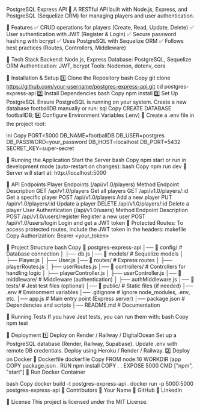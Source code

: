 PostgreSQL Express API 🚀
A RESTful API built with Node.js, Express, and PostgreSQL (Sequelize ORM) for managing players and user authentication.

📌 Features
✅ CRUD operations for players (Create, Read, Update, Delete)
✅ User authentication with JWT (Register & Login)
✅ Secure password hashing with bcrypt
✅ Uses PostgreSQL with Sequelize ORM
✅ Follows best practices (Routes, Controllers, Middleware)

📌 Tech Stack
Backend: Node.js, Express
Database: PostgreSQL, Sequelize ORM
Authentication: JWT, bcrypt
Tools: Nodemon, dotenv, cors

📌 Installation & Setup
1️⃣ Clone the Repository
bash
Copy
git clone https://github.com/your-username/postgres-express-api.git
cd postgres-express-api
2️⃣ Install Dependencies
bash
Copy
npm install
3️⃣ Set Up PostgreSQL
Ensure PostgreSQL is running on your system.
Create a new database footballDB manually or run:
sql
Copy
CREATE DATABASE footballDB;
4️⃣ Configure Environment Variables (.env)
📌 Create a .env file in the project root:

ini
Copy
PORT=5000
DB_NAME=footballDB
DB_USER=postgres
DB_PASSWORD=your_password
DB_HOST=localhost
DB_PORT=5432
SECRET_KEY=super-secret

📌 Running the Application
Start the Server
bash
Copy
npm start
or run in development mode (auto-restart on changes):
bash
Copy
npm run dev
🚀 Server will start at: http://localhost:5000

📌 API Endpoints
Player Endpoints (/api/v1.0/players)
Method Endpoint Description
GET /api/v1.0/players Get all players
GET /api/v1.0/players/:id Get a specific player
POST /api/v1.0/players Add a new player
PUT /api/v1.0/players/:id Update a player
DELETE /api/v1.0/players/:id Delete a player
User Authentication (/api/v1.0/users)
Method Endpoint Description
POST /api/v1.0/users/register Register a new user
POST /api/v1.0/users/login Login and get a JWT token
🔐 Protected Routes:
To access protected routes, include the JWT token in the headers:
makefile
Copy
Authorization: Bearer <your_token>

📌 Project Structure
bash
Copy
📂 postgres-express-api
│── 📂 config/ # Database connection
│ ├── db.js
│── 📂 models/ # Sequelize models
│ ├── Player.js
│ ├── User.js
│── 📂 routes/ # Express routes
│ ├── playerRoutes.js
│ ├── userRoutes.js
│── 📂 controllers/ # Controllers for handling logic
│ ├── playerController.js
│ ├── userController.js
│── 📂 middleware/ # Middleware (authentication)
│ ├── authMiddleware.js
│── 📂 tests/ # Jest test files (optional)
│── 📂 public/ # Static files (if needed)
│── .env # Environment variables
│── .gitignore # Ignore node_modules, .env, etc.
│── app.js # Main entry point (Express server)
│── package.json # Dependencies and scripts
│── README.md # Documentation

📌 Running Tests
If you have Jest tests, you can run them with:
bash
Copy
npm test

📌 Deployment
1️⃣ Deploy on Render / Railway / DigitalOcean
Set up a PostgreSQL database (Render, Railway, Supabase).
Update .env with remote DB credentials.
Deploy using Heroku / Render / Railway.
2️⃣ Deploy on Docker
📌 Dockerfile
dockerfile
Copy
FROM node:16
WORKDIR /app
COPY package.json .
RUN npm install
COPY . .
EXPOSE 5000
CMD ["npm", "start"]
📌 Run Docker Container

bash
Copy
docker build -t postgres-express-api .
docker run -p 5000:5000 postgres-express-api
📌 Contributors
👤 Your Name
🔗 GitHub
🔗 LinkedIn

📌 License
This project is licensed under the MIT License.
